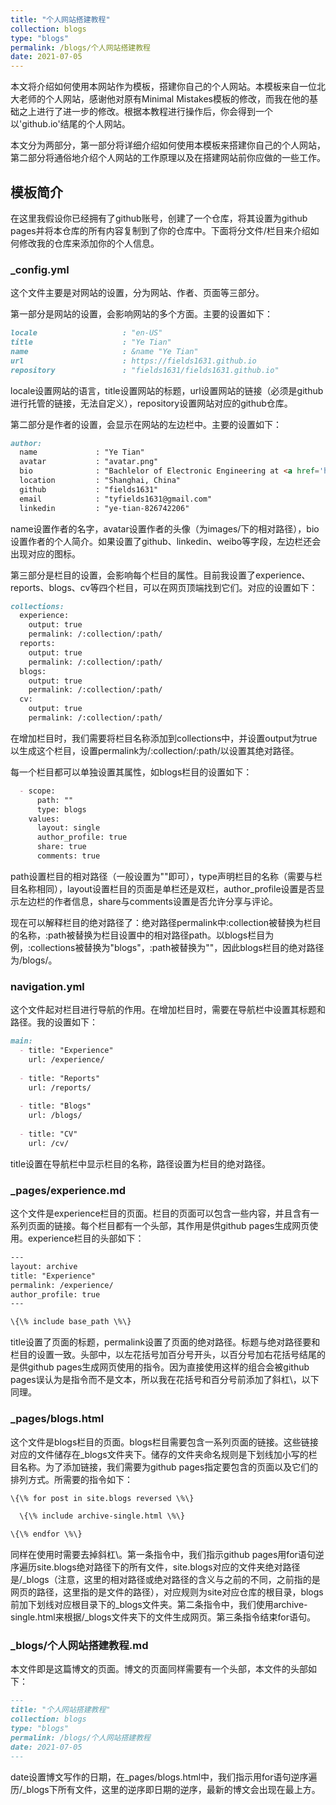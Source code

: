 ```yaml
---
title: "个人网站搭建教程"
collection: blogs
type: "blogs"
permalink: /blogs/个人网站搭建教程
date: 2021-07-05
---
```


本文将介绍如何使用本网站作为模板，搭建你自己的个人网站。本模板来自一位北大老师的个人网站，感谢他对原有Minimal Mistakes模板的修改，而我在他的基础之上进行了进一步的修改。根据本教程进行操作后，你会得到一个以'github.io'结尾的个人网站。

本文分为两部分，第一部分将详细介绍如何使用本模板来搭建你自己的个人网站，第二部分将通俗地介绍个人网站的工作原理以及在搭建网站前你应做的一些工作。

## 模板简介

在这里我假设你已经拥有了github账号，创建了一个仓库，将其设置为github pages并将本仓库的所有内容复制到了你的仓库中。下面将分文件/栏目来介绍如何修改我的仓库来添加你的个人信息。

### \_config.yml

这个文件主要是对网站的设置，分为网站、作者、页面等三部分。

第一部分是网站的设置，会影响网站的多个方面。主要的设置如下：

```markdown
locale                   : "en-US"
title                    : "Ye Tian"
name                     : &name "Ye Tian"
url                      : https://fields1631.github.io
repository               : "fields1631/fields1631.github.io"
```

locale设置网站的语言，title设置网站的标题，url设置网站的链接（必须是github进行托管的链接，无法自定义），repository设置网站对应的github仓库。

第二部分是作者的设置，会显示在网站的左边栏中。主要的设置如下：

```markdown
author:
  name             : "Ye Tian"
  avatar           : "avatar.png"
  bio              : "Bachlelor of Electronic Engineering at <a href='http://www.it.fudan.edu.cn'>SIST, Fudan University</a>"
  location         : "Shanghai, China"
  github           : "fields1631"
  email            : "tyfields1631@gmail.com"
  linkedin         : "ye-tian-826742206"
```

name设置作者的名字，avatar设置作者的头像（为images/下的相对路径），bio设置作者的个人简介。如果设置了github、linkedin、weibo等字段，左边栏还会出现对应的图标。

第三部分是栏目的设置，会影响每个栏目的属性。目前我设置了experience、reports、blogs、cv等四个栏目，可以在网页顶端找到它们。对应的设置如下：

```markdown
collections:
  experience:
    output: true
    permalink: /:collection/:path/
  reports:
    output: true
    permalink: /:collection/:path/
  blogs:
    output: true
    permalink: /:collection/:path/
  cv:
    output: true
    permalink: /:collection/:path/
```

在增加栏目时，我们需要将栏目名称添加到collections中，并设置output为true以生成这个栏目，设置permalink为/:collection/:path/以设置其绝对路径。

每一个栏目都可以单独设置其属性，如blogs栏目的设置如下：

```markdown
  - scope:
      path: ""
      type: blogs
    values:
      layout: single
      author_profile: true
      share: true
      comments: true
```

path设置栏目的相对路径（一般设置为""即可），type声明栏目的名称（需要与栏目名称相同），layout设置栏目的页面是单栏还是双栏，author_profile设置是否显示左边栏的作者信息，share与comments设置是否允许分享与评论。

现在可以解释栏目的绝对路径了：绝对路径permalink中:collection被替换为栏目的名称，:path被替换为栏目设置中的相对路径path。以blogs栏目为例，:collections被替换为"blogs"，:path被替换为""，因此blogs栏目的绝对路径为/blogs/。

### navigation.yml

这个文件起对栏目进行导航的作用。在增加栏目时，需要在导航栏中设置其标题和路径。我的设置如下：

```markdown
main:
  - title: "Experience"
    url: /experience/
    
  - title: "Reports"
    url: /reports/
    
  - title: "Blogs"
    url: /blogs/
    
  - title: "CV"
    url: /cv/
```

title设置在导航栏中显示栏目的名称，路径设置为栏目的绝对路径。

### \_pages/experience.md

这个文件是experience栏目的页面。栏目的页面可以包含一些内容，并且含有一系列页面的链接。每个栏目都有一个头部，其作用是供github pages生成网页使用。experience栏目的头部如下：

```html
---
layout: archive
title: "Experience"
permalink: /experience/
author_profile: true
---

\{\% include base_path \%\}
```

title设置了页面的标题，permalink设置了页面的绝对路径。标题与绝对路径要和栏目的设置一致。头部中，以左花括号加百分号开头，以百分号加右花括号结尾的是供github pages生成网页使用的指令。因为直接使用这样的组合会被github pages误认为是指令而不是文本，所以我在花括号和百分号前添加了斜杠\\，以下同理。

### \_pages/blogs.html

这个文件是blogs栏目的页面。blogs栏目需要包含一系列页面的链接。这些链接对应的文件储存在_blogs文件夹下。储存的文件夹命名规则是下划线加小写的栏目名称。为了添加链接，我们需要为github pages指定要包含的页面以及它们的排列方式。所需要的指令如下：

```html
\{\% for post in site.blogs reversed \%\}

  \{\% include archive-single.html \%\}

\{\% endfor \%\}
```

同样在使用时需要去掉斜杠\\。第一条指令中，我们指示github pages用for语句逆序遍历site.blogs绝对路径下的所有文件，site.blogs对应的文件夹绝对路径是/\_blogs（注意，这里的相对路径或绝对路径的含义与之前的不同，之前指的是网页的路径，这里指的是文件的路径），对应规则为site对应仓库的根目录，blogs前加下划线对应根目录下的\_blogs文件夹。第二条指令中，我们使用archive-single.html来根据/\_blogs文件夹下的文件生成网页。第三条指令结束for语句。

### _blogs/个人网站搭建教程.md

本文件即是这篇博文的页面。博文的页面同样需要有一个头部，本文件的头部如下：

```markdown
---
title: "个人网站搭建教程"
collection: blogs
type: "blogs"
permalink: /blogs/个人网站搭建教程
date: 2021-07-05
---
```

date设置博文写作的日期，在_pages/blogs.html中，我们指示用for语句逆序遍历/\_blogs下所有文件，这里的逆序即日期的逆序，最新的博文会出现在最上方。

